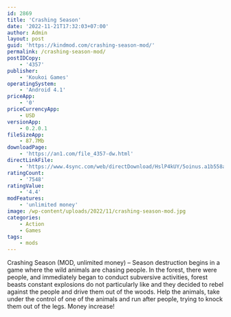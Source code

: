 ```yaml
---
id: 2869
title: 'Crashing Season'
date: '2022-11-21T17:32:03+07:00'
author: Admin
layout: post
guid: 'https://kindmod.com/crashing-season-mod/'
permalink: /crashing-season-mod/
postIDCopy:
    - '4357'
publisher:
    - 'Koukoi Games'
operatingSystem:
    - 'Android 4.1'
priceApp:
    - '0'
priceCurrencyApp:
    - USD
versionApp:
    - 0.2.0.1
fileSizeApp:
    - 87.7Mb
downloadPage:
    - 'https://an1.com/file_4357-dw.html'
directLinkFile:
    - 'https://www.4sync.com/web/directDownload/HslP4kUY/5oinus.a1b558a14e412209bf9a14724dafb881'
ratingCount:
    - '7548'
ratingValue:
    - '4.4'
modFeatures:
    - 'unlimited money'
image: /wp-content/uploads/2022/11/crashing-season-mod.jpg
categories:
    - Action
    - Games
tags:
    - mods
---
```


Crashing Season (MOD, unlimited money) – Season destruction begins in a game where the wild animals are chasing people. In the forest, there were people, and immediately began to conduct subversive activities, forest beasts constant explosions do not particularly like and they decided to rebel against the people and drive them out of the woods. Help the animals, take under the control of one of the animals and run after people, trying to knock them out of the legs. Money increase!